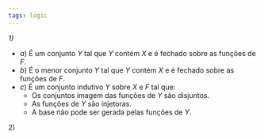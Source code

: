 ```yaml
---
tags: logic
---
```

*1)*  
- $a)$ É um conjunto $Y$ tal que $Y$ contém $X$ e é fechado sobre as funções de $F$.
- $b)$ É o menor conjunto $Y$ tal que $Y$ contém $X$ e é fechado sobre as funções de $F$.
- $c)$ É um conjunto indutivo $Y$ sobre $X$ e $F$ tal que:
	- Os conjuntos imagem das funções de $Y$ são disjuntos.
	- As funções de $Y$ são injetoras.
	- A base não pode ser gerada pelas funções de $Y$.

$2)$ 
